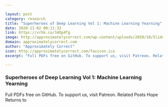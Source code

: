 ```yaml
---

layout: post
category: research
title: "Superheroes of Deep Learning Vol 1: Machine Learning Yearning"
date: 2020-11-02 00:11:32
link: https://vrhk.co/34Op4Tg
image: http://approximatelycorrect.com/wp-content/uploads/2020/10/Slide1.png
domain: approximatelycorrect.com
author: "Approximately Correct"
icon: http://approximatelycorrect.com/favicon.ico
excerpt: "Full PDFs free on GitHub. To support us, visit Patreon. Related Posts Hope Returns to"

---
```


### Superheroes of Deep Learning Vol 1: Machine Learning Yearning

Full PDFs free on GitHub. To support us, visit Patreon. Related Posts Hope Returns to